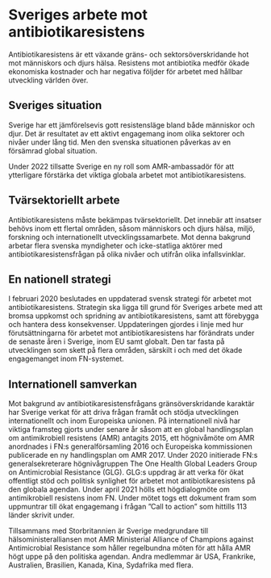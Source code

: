 # Sveriges arbete mot antibiotikaresistens

Antibiotikaresistens är ett växande gräns\- och sektorsöverskridande hot mot människors och djurs hälsa. Resistens mot antibiotika medför ökade ekonomiska kostnader och har negativa följder för arbetet med hållbar utveckling världen över.


## Sveriges situation

Sverige har ett jämförelsevis gott resistensläge bland både människor och djur. Det är resultatet av ett aktivt engagemang inom olika sektorer och nivåer under lång tid. Men den svenska situationen påverkas av en försämrad global situation.

Under 2022 tillsatte Sverige en ny roll som AMR\-ambassadör för att ytterligare förstärka det viktiga globala arbetet mot antibiotikaresistens.

## Tvärsektoriellt arbete

Antibiotikaresistens måste bekämpas tvärsektoriellt. Det innebär att insatser behövs inom ett flertal områden, såsom människors och djurs hälsa, miljö, forskning och internationellt utvecklingssamarbete. Mot denna bakgrund arbetar flera svenska myndigheter och icke\-statliga aktörer med antibiotikaresistensfrågan på olika nivåer och utifrån olika infallsvinklar.

## En nationell strategi

I februari 2020 beslutades en uppdaterad svensk strategi för arbetet mot antibiotikaresistens. Strategin ska ligga till grund för Sveriges arbete med att bromsa uppkomst och spridning av antibiotikaresistens, samt att förebygga och hantera dess konsekvenser. Uppdateringen gjordes i linje med hur förutsättningarna för arbetet mot antibiotikaresistens har förändrats under de senaste åren i Sverige, inom EU samt globalt. Den tar fasta på utvecklingen som skett på flera områden, särskilt i och med det ökade engagemanget inom FN\-systemet.

## Internationell samverkan

Mot bakgrund av antibiotikaresistensfrågans gränsöverskridande karaktär har Sverige verkat för att driva frågan framåt och stödja utvecklingen internationellt och inom Europeiska unionen. På internationell nivå har viktiga framsteg gjorts under senare år såsom att en global handlingsplan om antimikrobiell resistens (AMR) antagits 2015, ett högnivåmöte om AMR anordnades i FN:s generalförsamling 2016 och Europeiska kommissionen publicerade en ny handlingsplan om AMR 2017\. Under 2020 initierade FN:s generalsekreterare högnivågruppen The One Health Global Leaders Group on Antimicrobial Resistance (GLG). GLG:s uppdrag är att verka för ökat offentligt stöd och politisk synlighet för arbetet mot antibiotikaresistens på den globala agendan. Under april 2021 hölls ett högdialogmöte om antimikrobiell resistens inom FN. Under mötet togs ett dokument fram som uppmuntrar till ökat engagemang i frågan ”Call to action” som hittills 113 länder skrivit under.

Tillsammans med Storbritannien är Sverige medgrundare till hälsoministeralliansen mot AMR Ministerial Alliance of Champions against Antimicrobial Resistance som håller regelbundna möten för att hålla AMR högt uppe på den politiska agendan. Andra medlemmar är USA, Frankrike, Australien, Brasilien, Kanada, Kina, Sydafrika med flera.
